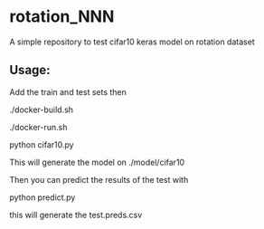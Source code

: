 # rotation_NNN

A simple repository to test cifar10 keras model on rotation dataset

## Usage:
Add the train and test sets then 

 ./docker-build.sh
 
 ./docker-run.sh
 
 python cifar10.py
 
 This will generate the model on ./model/cifar10
 
 Then you can predict the results of the test with
 
 python predict.py
 
 this will generate the test.preds.csv

